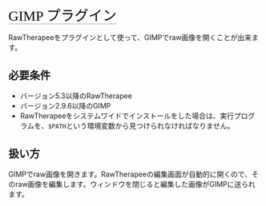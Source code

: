 <span style="color: #000000; background: none; overflow: hidden; page-break-after: avoid; font-size: 2.0em; font-family: Georgia,Times,serif; margin-top: 1em; margin-bottom: 0.25em; line-height: 1.3; padding: 0; border-bottom: 1px solid #AAAAAA;">GIMP
プラグイン</span>

RawTherapeeをプラグインとして使って、GIMPでraw画像を開くことが出来ます。

## 必要条件

- バージョン5.3以降のRawTherapee
- バージョン2.9.6以降のGIMP
- RawTherapeeをシステムワイドでインストールをした場合は、実行プログラムを、`$PATH`という環境変数から見つけられなければなりません。

## 扱い方

GIMPでraw画像を開きます。RawTherapeeの編集画面が自動的に開くので、そのraw画像を編集します。ウィンドウを閉じると編集した画像がGIMPに送られます。